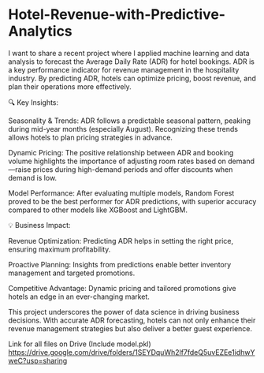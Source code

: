 # Hotel-Revenue-with-Predictive-Analytics

I want to share a recent project where I applied machine learning and data analysis to forecast the Average Daily Rate (ADR) for hotel bookings. ADR is a key performance indicator for revenue management in the hospitality industry. By predicting ADR, hotels can optimize pricing, boost revenue, and plan their operations more effectively.

🔍 Key Insights:

Seasonality & Trends: ADR follows a predictable seasonal pattern, peaking during mid-year months (especially August). Recognizing these trends allows hotels to plan pricing strategies in advance.

Dynamic Pricing: The positive relationship between ADR and booking volume highlights the importance of adjusting room rates based on demand—raise prices during high-demand periods and offer discounts when demand is low.

Model Performance: After evaluating multiple models, Random Forest proved to be the best performer for ADR predictions, with superior accuracy compared to other models like XGBoost and LightGBM.

💡 Business Impact:

Revenue Optimization: Predicting ADR helps in setting the right price, ensuring maximum profitability.

Proactive Planning: Insights from predictions enable better inventory management and targeted promotions.

Competitive Advantage: Dynamic pricing and tailored promotions give hotels an edge in an ever-changing market.

This project underscores the power of data science in driving business decisions. With accurate ADR forecasting, hotels can not only enhance their revenue management strategies but also deliver a better guest experience.

Link for all files on Drive (Include model.pkl) https://drive.google.com/drive/folders/1SEYDquWh2lf7fdeQ5uvEZEe1idhwYweC?usp=sharing

